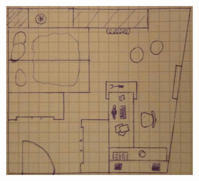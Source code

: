<html lang="en" class="no-js">
<head>
    
</head>
<body>
  <img class="fit-picture"
     src="plan_peter.jpg"
     alt="Zimmerplan">

</body>
</html>
